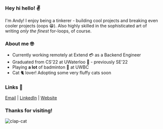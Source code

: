 ### Hey hi hello! ✌️

I'm Andy! I enjoy being a tinkerer - building cool projects and breaking even cooler projects (oops 😁). Also highly skilled in the sophisticated art of writing _only the finest_ for-loops, of course.

### About me 🤓
- Currently working remotely at Extend 💳 as a Backend Engineer
- Graduated from CS'22 at UWaterloo 🦆 - previously SE'22
- Playing **a lot** of badminton 🏸 at UWBC
- Cat 🐈 lover! Adopting some very fluffy cats soon

### Links 🔗
[Email](mailto:a93wang@uwaterloo.ca) | [LinkedIn](https://www.linkedin.com/in/anandyandawang/) | [Website](https://www.anandyandawang.com/)

### Thanks for visiting!
![clap-cat](https://user-images.githubusercontent.com/35669312/174689230-d9e2095b-e18c-4751-a539-f791c3a79ea2.gif)
